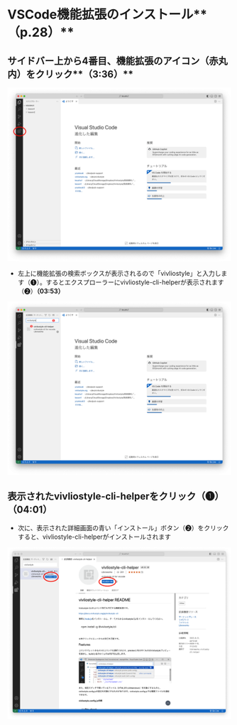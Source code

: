 # VSCode機能拡張のインストール**（p.28）**

## サイドバー上から4番目、機能拡張のアイコン（赤丸内）をクリック**（3:36）**

![](/images/2-introduction-to-vivliostyle/2-installing-extension/2-2-1.png)

- 左上に機能拡張の検索ボックスが表示されるので「vivliostyle」と入力します（❶）。するとエクスプローラーにvivliostyle-cli-helperが表示されます（❷）**（03:53）**

![](/images/2-introduction-to-vivliostyle/2-installing-extension/2-2-2.png)

## 表示されたvivliostyle-cli-helperをクリック（❶）**（04:01）**

- 次に、表示された詳細画面の青い「インストール」ボタン（❷）をクリックすると、vivliostyle-cli-helperがインストールされます

![](/images/2-introduction-to-vivliostyle/2-installing-extension/2-2-3.png)
